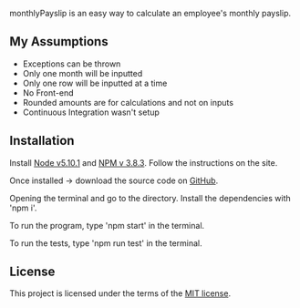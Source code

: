 monthlyPayslip is an easy way to calculate an employee's monthly payslip.

## My Assumptions

* Exceptions can be thrown
* Only one month will be inputted
* Only one row will be inputted at a time
* No Front-end
* Rounded amounts are for calculations and not on inputs
* Continuous Integration wasn't setup

## Installation

Install [Node v5.10.1](https://nodejs.org/en/blog/release/v5.10.1/) and [NPM v 3.8.3](https://www.npmjs.com/package/npm). Follow the instructions on the site.

Once installed -> download the source code on [GitHub](https://github.com/paulofla/payslip).

Opening the terminal and go to the directory. Install the dependencies with 'npm i'.

To run the program, type 'npm start' in the terminal.

To run the tests, type 'npm run test' in the terminal.

## License
This project is licensed under the terms of the
[MIT license](https://github.com/paulofla/payslip/tree/master/LICENSE).
